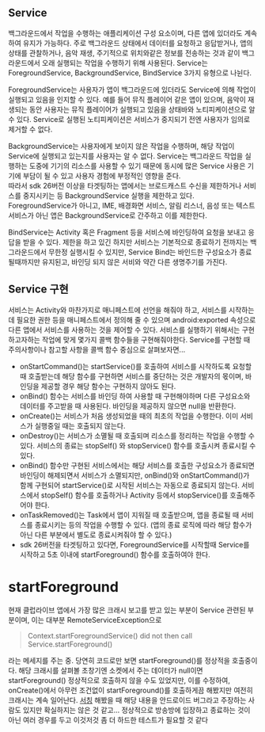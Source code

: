 
## Service

백그라운드에서 작업을 수행하는 애플리케이션 구성 요소이며, 다른 앱에 있더라도 계속하여 유지가 가능하다. 
주로 백그라운드 상태에서 데이터를 요청하고 응답받거나, 앱의 상태를 관찰하거나, 음악 재생, 주기적으로 위치와같은 정보를 전송하는 것과 같이 백그라운드에서 오래 실행되는 작업을 수행하기 위해 사용된다. 
Service는 ForegroundService, BackgroundService, BindService 3가지 유형으로 나뉜다.

ForegroundService는 사용자가 앱이 백그라운드에 있더라도 Service에 의해 작업이 실행되고 있음을 인지할 수 있다.
예를 들어 뮤직 플레이어 같은 앱이 있으며, 음악이 재생되는 동안 사용자는 뮤직 플레이어가 실행되고 있음을 상태바와 노티피케이션으로 알 수 있다.
Service로 실행된 노티피케이션은 서비스가 중지되기 전엔 사용자가 임의로 제거할 수 없다.

BackgroundService는 사용자에게 보이지 않은 작업을 수행하며, 해당 작업이 Service에 실행되고 있는지를 사용자는 알 수 없다.
Service는 백그라운드 작업을 실행하는 도중에 기기의 리소스를 사용할 수 있기 때문에 동시에 많은 Service 사용은 기기에 부담이 될 수 있고 사용자 경험에 부정적인 영향을 준다.  
따라서 sdk 26버전 이상을 타겟팅하는 앱에서는 브로드캐스트 수신을 제한하거나 서비스를 중지시키는 등 BackgroundService 실행을 제한하고 있다.
ForegroundService가 아니고, IME, 배경화면 서비스, 알림 리스너, 음성 또는 텍스트 서비스가 아닌 앱은 BackgroundService로 간주하고 이를 제한한다.

BindService는 Activity 혹은 Fragment 등을 서비스에 바인딩하여 요청을 보내고 응답을 받을 수 있다.
제한을 하고 있긴 하지만 서비스는 기본적으로 종료하기 전까지는 백그라운드에서 무한정 실행시킬 수 있지만, 
Service Bind는 바인드한 구성요소가 종료될때까지만 유지된고, 바인딩 되지 않은 서비와 약간 다른 생명주기를 가진다.

## Service 구현

서비스는 Activity와 마찬가지로 매니페스트에 선언을 해줘야 하고, 서비스를 시작하는데 필요한 권한 등을 매니페스트에서 정의해 줄 수 있으며 android:exported 속성으로 다른 앱에서 서비스를 사용하는 것을 제어할 수 있다.
서비스를 실행하기 위해서는 구현하고자하는 작업에 맞게 몇가지 콜백 함수들을 구현해줘야한다. Service를 구현할 때 주의사항이나 참고할 사항을 콜백 함수 중심으로 살펴보자면...

 - onStartCommand()는 startService()를 호출하여 서비스를 시작하도록 요청할 때 호출받는데 해당 함수를 구현하면 서비스를 중단하는 것은 개발자의 몫이며, 바인딩을 제공할 경우 해당 함수는 구현하지 않아도 된다.
 - onBind() 함수는 서비스를 바인딩 하여 사용할 때 구현해야하며 다른 구성요소와 데이터를 주고받을 때 사용된다. 바인딩을 제공하지 않으면 null을 반환한다.
 - onCreate()는 서비스가 처음 생성되었을 때의 최초의 작업을 수행한다. 이미 서비스가 실행중일 때는 호출되지 않는다.
 - onDestroy()는 서비스가 소멸될 때 호출되며 리소스를 정리하는 작업을 수행할 수 있다. 서비스의 종료는 stopSelf() 와 stopService() 함수를 호출시켜 종료시킬 수 있다.
 - onBind() 함수만 구현된 서비스에서는 해당 서비스를 호출한 구성요소가 종료되면 바인딩이 해제되면서 서비스가 소멸되지만, onBind()와 onStartCommand()가 함께 구현되어 startService()로 시작된 서비스는 자동으로 종료되지 않는다. 서비스에서 stopSelf() 함수를 호출하거나 Activity 등에서 stopService()를 호출해주어야 한다.
 - onTaskRemoved()는 Task에서 앱이 지워질 때 호출받으며, 앱을 종료될 때 서비스를 종료시키는 등의 작업을 수행할 수 있다. (앱의 종료 로직에 따라 해당 함수가 아닌 다른 부분에서 별도로 종료시켜줘야 할 수 있다.)
 - sdk 26버전을 타겟팅하고 있다면, ForegroundService를 시작할때 Service를 시작하고 5초 이내에 startForeground() 함수를 호출하여야 한다.
 
# startForeground
현재 클럽라이브 앱에서 가장 많은 크래시 보고를 받고 있는 부분이 Service 관련된 부분이며, 이는 대부분 RemoteServiceException으로 

>Context.startForegroundService() did not then call Service.startForeground()

라는 메세지를 주는 중.
당연히 코드로만 보면 startForeground()를 정상적을 호출중이다.
해당 크래시를 살펴볼 초창기엔 소켓에서 주는 데이터가 null이면 startForeground() 정상적으로 호출하지 않을 수도 있었지만,
이를 수정하여, onCreate()에서 아무런 조건없이 startForeground()를 호출하게끔 해봤지만 여전히 크래시는 계속 일어난다.
[서칭](https://issuetracker.google.com/issues/76112072) 해봤을 때 해당 내용을 안드로이드 버그라고 주장하는 사람도 있지만 확실하지는 않은 것 같고...
정상적으로 방송방에 입장하고 종료하는 것이 아닌 여러 경우를 두고 이것저것 좀 더 하드한 테스트가 필요할 것 같다
 







